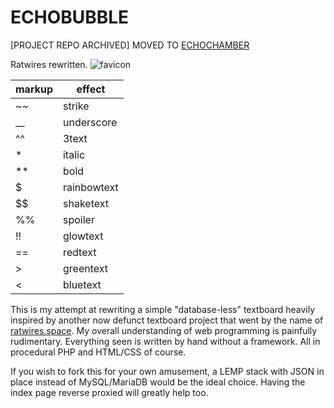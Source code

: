 # ECHOBUBBLE
[PROJECT REPO ARCHIVED]
MOVED TO [ECHOCHAMBER](https://github.com/abe444/echochamber)

Ratwires rewritten.
![favicon](https://github.com/abe444/ECHOBUBBLE/assets/105024329/fc87e655-ac77-4736-af97-889a56206213)

| markup |   effect    |
|--------|-------------|
|   ~~   | strike      |
|   __   | underscore  |
|   ^^   | 3text       |
|   *    | italic      |
|   **   | bold        |
|   $    | rainbowtext |
|   $$   | shaketext   |
|   %%   | spoiler     |
|   !!   | glowtext    |
|   ==   | redtext     |
|   >    | greentext   |
|   <    | bluetext    |

This is my attempt at rewriting a simple "database-less" textboard heavily inspired by another now defunct textboard project that went by the name of [ratwires.space](https://github.com/faissaloo/ratmachine "The Ratmachine").
My overall understanding of web programming is painfully rudimentary. Everything seen is written by hand without a framework. All in procedural PHP and HTML/CSS of course.

If you wish to fork this for your own amusement, a LEMP stack with JSON in place instead of MySQL/MariaDB would be the ideal choice. 
Having the index page reverse proxied will greatly help too. 
